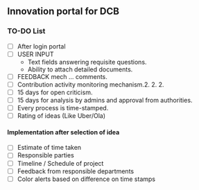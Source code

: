 ## Innovation portal for DCB
### TO-DO List

- [ ] After login portal
- [ ] USER INPUT
	* Text fields answering requisite questions.
	* Ability to attach detailed documents.
- [ ] FEEDBACK mech ... comments.
- [ ] Contribution activity monitoring mechanism.2. 2. 2. 
- [ ] 15 days for open criticism.
- [ ] 15 days for analysis by admins and approval from authorities.
- [ ] Every process is time-stamped.
- [ ] Rating of ideas (Like Uber/Ola)
#### Implementation after selection of idea
- [ ] Estimate of time taken
- [ ] Responsible parties
- [ ] Timeline / Schedule of project
- [ ] Feedback from responsible departments
- [ ] Color alerts based on difference on time stamps